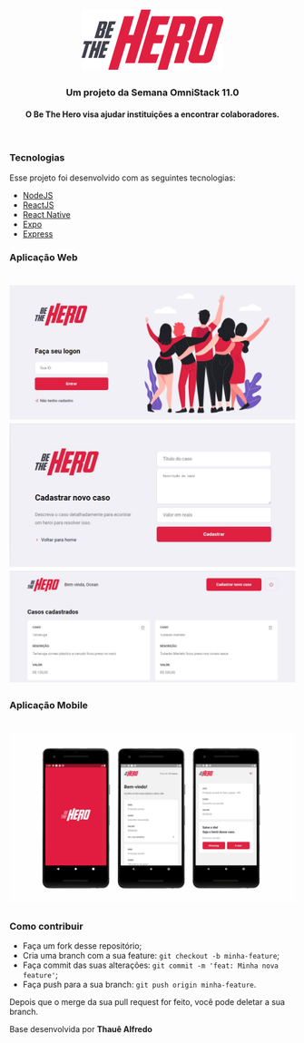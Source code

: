 <h1 align="center">
    <img alt="BeTheHero" title="#BeTheHero" src="./frontend/src/assets/logo.svg" width="250px" />
</h1>

<h3 align="center">
  Um projeto da Semana OmniStack 11.0
</h3>
<h4 align="center">O Be The Hero visa ajudar instituições a encontrar colaboradores.</h4>


<br>

### Tecnologias

Esse projeto foi desenvolvido com as seguintes tecnologias:

- [NodeJS](https://nodejs.org/en/)
- [ReactJS](https://reactjs.org)
- [React Native](https://facebook.github.io/react-native/)
- [Expo](https://expo.io/)
- [Express](https://expressjs.com/pt-br/)


### Aplicação Web
<h1 align="center">
    <img alt="BeTheHero" title="Login da ong" src="./imagensReadme/login.JPG"/>
  <img alt="BeTheHero" title="Cadastro de casos" src="./imagensReadme/cadastroCasos.JPG"/>
    <img alt="BeTheHero" title="Casos cadastrados" src="./imagensReadme/casos.JPG"/>
</h1>

### Aplicação Mobile
<h1 align="center">
    <img alt="BeTheHero" title="#BeTheHero" src="./imagensReadme/telasM.png"/>
</h1>

### Como contribuir

- Faça um fork desse repositório;
- Cria uma branch com a sua feature: `git checkout -b minha-feature`;
- Faça commit das suas alterações: `git commit -m 'feat: Minha nova feature'`;
- Faça push para a sua branch: `git push origin minha-feature`.

Depois que o merge da sua pull request for feito, você pode deletar a sua branch.
<br>

Base desenvolvida por <strong>Thauê Alfredo</strong>
